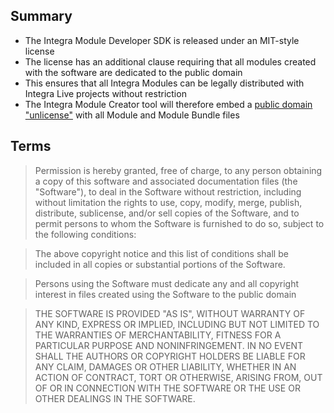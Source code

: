 
## Summary

- The Integra Module Developer SDK is released under an MIT-style license 
- The license has an additional clause requiring that all modules created with the software are dedicated to the public domain
- This ensures that all Integra Modules can be legally distributed with Integra Live projects without restriction
- The Integra Module Creator tool will therefore embed a [public domain "unlicense"](http://unlicense.org/) with all Module and Module Bundle files

## Terms

> Permission is hereby granted, free of charge, to any person obtaining a copy
of this software and associated documentation files (the "Software"), to deal
in the Software without restriction, including without limitation the rights
to use, copy, modify, merge, publish, distribute, sublicense, and/or sell
copies of the Software, and to permit persons to whom the Software is
furnished to do so, subject to the following conditions:

> The above copyright notice and this list of conditions shall be included in
all copies or substantial portions of the Software.

> Persons using the Software must dedicate any and all copyright interest in
files created using the Software to the public domain

> THE SOFTWARE IS PROVIDED "AS IS", WITHOUT WARRANTY OF ANY KIND, EXPRESS OR
IMPLIED, INCLUDING BUT NOT LIMITED TO THE WARRANTIES OF MERCHANTABILITY,
FITNESS FOR A PARTICULAR PURPOSE AND NONINFRINGEMENT. IN NO EVENT SHALL THE
AUTHORS OR COPYRIGHT HOLDERS BE LIABLE FOR ANY CLAIM, DAMAGES OR OTHER
LIABILITY, WHETHER IN AN ACTION OF CONTRACT, TORT OR OTHERWISE, ARISING FROM,
OUT OF OR IN CONNECTION WITH THE SOFTWARE OR THE USE OR OTHER DEALINGS IN
THE SOFTWARE. 